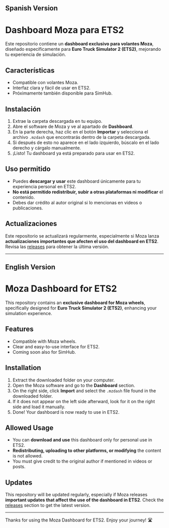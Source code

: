 ## Spanish Version

# Dashboard Moza para ETS2

Este repositorio contiene un **dashboard exclusivo para volantes Moza**, diseñado específicamente para **Euro Truck Simulator 2 (ETS2)**, mejorando tu experiencia de simulación.

## Características
- Compatible con volantes Moza.
- Interfaz clara y fácil de usar en ETS2.
- Próximamente también disponible para SimHub.

## Instalación
1. Extrae la carpeta descargada en tu equipo.  
2. Abre el software de Moza y ve al apartado de **Dashboard**.  
3. En la parte derecha, haz clic en el botón **Importar** y selecciona el archivo `.mzdash` que encontrarás dentro de la carpeta descargada.  
4. Si después de esto no aparece en el lado izquierdo, búscalo en el lado derecho y cárgalo manualmente.  
5. ¡Listo! Tu dashboard ya está preparado para usar en ETS2.

## Uso permitido
- Puedes **descargar y usar** este dashboard únicamente para tu experiencia personal en ETS2.  
- **No está permitido redistribuir, subir a otras plataformas ni modificar** el contenido.  
- Debes dar crédito al autor original si lo mencionas en videos o publicaciones.

## Actualizaciones
Este repositorio se actualizará regularmente, especialmente si Moza lanza **actualizaciones importantes que afecten el uso del dashboard en ETS2**. Revisa las [releases](#) para obtener la última versión.

---

## English Version

# Moza Dashboard for ETS2

This repository contains an **exclusive dashboard for Moza wheels**, specifically designed for **Euro Truck Simulator 2 (ETS2)**, enhancing your simulation experience.

## Features
- Compatible with Moza wheels.
- Clear and easy-to-use interface for ETS2.
- Coming soon also for SimHub.

## Installation
1. Extract the downloaded folder on your computer.  
2. Open the Moza software and go to the **Dashboard** section.  
3. On the right side, click **Import** and select the `.mzdash` file found in the downloaded folder.  
4. If it does not appear on the left side afterward, look for it on the right side and load it manually.  
5. Done! Your dashboard is now ready to use in ETS2.

## Allowed Usage
- You can **download and use** this dashboard only for personal use in ETS2.  
- **Redistributing, uploading to other platforms, or modifying** the content is not allowed.  
- You must give credit to the original author if mentioned in videos or posts.

## Updates
This repository will be updated regularly, especially if Moza releases **important updates that affect the use of the dashboard in ETS2**. Check the [releases](#) section to get the latest version.

---

Thanks for using the Moza Dashboard for ETS2. Enjoy your journey! 🛣️
